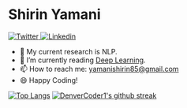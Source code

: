 # Shirin Yamani <a href="https://twitter.com/Shirinyamani">
  <img
    alt="Twitter"
    src="https://img.shields.io/badge/Twitter-1DA1F2?logo=twitter&logoColor=white&style=for-the-badge"
  />
  </a>
  <a href="https://www.linkedin.com/in/shirin-yamani-a256b3177/">
  <img
    alt="Linkedin"
    src="https://img.shields.io/badge/linkedin-0077B5?logo=linkedin&logoColor=white&style=for-the-badge"
  />
  </a>
  </a>
    
- 🔭 My current research is NLP.
- 🌱 I’m currently reading [Deep Learning](https://www.deeplearningbook.org).
- 📫 How to reach me: yamanishirin85@gmail.com
- 😄 Happy Coding!

[![Top Langs](https://github-readme-stats.vercel.app/api/top-langs/?username=shirin1996&layout=compact)](https://github.com/shirin1996/github-readme)
[![DenverCoder1's github streak](https://github-readme-streak-stats.herokuapp.com/?user=shirin1996&theme=white-orange)](https://github.com/shirin1996/github-readme-streak-stats)
